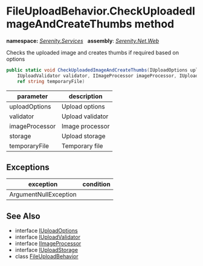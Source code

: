 # FileUploadBehavior.CheckUploadedImageAndCreateThumbs method
**namespace:** *[Serenity.Services](../../README.md#serenity.services-namespace)*   **assembly**: *[Serenity.Net.Web](../../README.md)*

Checks the uploaded image and creates thumbs if required based on options

```csharp
public static void CheckUploadedImageAndCreateThumbs(IUploadOptions uploadOptions, 
    IUploadValidator validator, IImageProcessor imageProcessor, IUploadStorage storage, 
    ref string temporaryFile)
```

| parameter | description |
| --- | --- |
| uploadOptions | Upload options |
| validator | Upload validator |
| imageProcessor | Image processor |
| storage | Upload storage |
| temporaryFile | Temporary file |

## Exceptions

| exception | condition |
| --- | --- |
| ArgumentNullException |  |

## See Also

* interface [IUploadOptions](../Serenity.Net.Core/../../Serenity.ComponentModel/IUploadOptions.md)
* interface [IUploadValidator](../Serenity.Net.Services/../../Serenity.Web/IUploadValidator.md)
* interface [IImageProcessor](../Serenity.Net.Services/../../global/IImageProcessor.md)
* interface [IUploadStorage](../Serenity.Net.Services/../../Serenity.Web/IUploadStorage.md)
* class [FileUploadBehavior](../FileUploadBehavior.md)